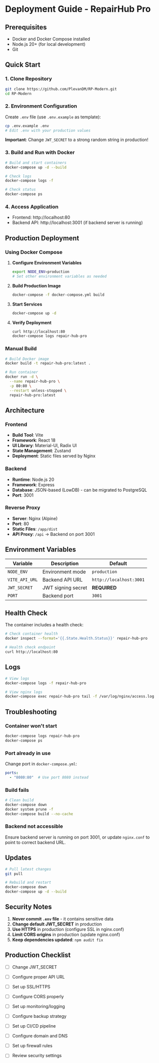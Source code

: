 # Deployment Guide - RepairHub Pro

## Prerequisites

- Docker and Docker Compose installed
- Node.js 20+ (for local development)
- Git

## Quick Start

### 1. Clone Repository

```bash
git clone https://github.com/PlevanDM/RP-Modern.git
cd RP-Modern
```

### 2. Environment Configuration

Create `.env` file (use `.env.example` as template):

```bash
cp .env.example .env
# Edit .env with your production values
```

**Important**: Change `JWT_SECRET` to a strong random string in production!

### 3. Build and Run with Docker

```bash
# Build and start containers
docker-compose up -d --build

# Check logs
docker-compose logs -f

# Check status
docker-compose ps
```

### 4. Access Application

- Frontend: http://localhost:80
- Backend API: http://localhost:3001 (if backend server is running)

## Production Deployment

### Using Docker Compose

1. **Configure Environment Variables**
   ```bash
   export NODE_ENV=production
   # Set other environment variables as needed
   ```

2. **Build Production Image**
   ```bash
   docker-compose -f docker-compose.yml build
   ```

3. **Start Services**
   ```bash
   docker-compose up -d
   ```

4. **Verify Deployment**
   ```bash
   curl http://localhost:80
   docker-compose logs repair-hub-pro
   ```

### Manual Build

```bash
# Build Docker image
docker build -t repair-hub-pro:latest .

# Run container
docker run -d \
  --name repair-hub-pro \
  -p 80:80 \
  --restart unless-stopped \
  repair-hub-pro:latest
```

## Architecture

### Frontend
- **Build Tool**: Vite
- **Framework**: React 18
- **UI Library**: Material-UI, Radix UI
- **State Management**: Zustand
- **Deployment**: Static files served by Nginx

### Backend
- **Runtime**: Node.js 20
- **Framework**: Express
- **Database**: JSON-based (LowDB) - can be migrated to PostgreSQL
- **Port**: 3001

### Reverse Proxy
- **Server**: Nginx (Alpine)
- **Port**: 80
- **Static Files**: `/app/dist`
- **API Proxy**: `/api` → Backend on port 3001

## Environment Variables

| Variable | Description | Default |
|----------|-------------|---------|
| `NODE_ENV` | Environment mode | `production` |
| `VITE_API_URL` | Backend API URL | `http://localhost:3001` |
| `JWT_SECRET` | JWT signing secret | **REQUIRED** |
| `PORT` | Backend port | `3001` |

## Health Check

The container includes a health check:

```bash
# Check container health
docker inspect --format='{{.State.Health.Status}}' repair-hub-pro

# Health check endpoint
curl http://localhost:80
```

## Logs

```bash
# View logs
docker-compose logs -f repair-hub-pro

# View nginx logs
docker-compose exec repair-hub-pro tail -f /var/log/nginx/access.log
```

## Troubleshooting

### Container won't start
```bash
docker-compose logs repair-hub-pro
docker-compose ps
```

### Port already in use
Change port in `docker-compose.yml`:
```yaml
ports:
  - "8080:80"  # Use port 8080 instead
```

### Build fails
```bash
# Clean build
docker-compose down
docker system prune -f
docker-compose build --no-cache
```

### Backend not accessible
Ensure backend server is running on port 3001, or update `nginx.conf` to point to correct backend URL.

## Updates

```bash
# Pull latest changes
git pull

# Rebuild and restart
docker-compose down
docker-compose up -d --build
```

## Security Notes

1. **Never commit `.env` file** - it contains sensitive data
2. **Change default JWT_SECRET** in production
3. **Use HTTPS** in production (configure SSL in nginx.conf)
4. **Limit CORS origins** in production (update nginx.conf)
5. **Keep dependencies updated**: `npm audit fix`

## Production Checklist

- [ ] Change JWT_SECRET
- [ ] Configure proper API URL
- [ ] Set up SSL/HTTPS
- [ ] Configure CORS properly
- [ ] Set up monitoring/logging
- [ ] Configure backup strategy
- [ ] Set up CI/CD pipeline
- [ ] Configure domain and DNS
- [ ] Set up firewall rules
- [ ] Review security settings

